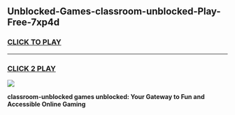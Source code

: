 
## Unblocked-Games-classroom-unblocked-Play-Free-7xp4d
<h3>
<a href="https://premium76.site?title=classroom-unblocked&ref=12A">CLICK TO PLAY</a></h3>
<hr>

<h3>
<a href="https://premium76.site?title=classroom-unblocked&ref=12A">CLICK 2 PLAY</a>
  
</h3>

<a href="https://premium76.site?title=classroom-unblocked&ref=12A"><img src="https://clearcache.store/games.png"></a>


**classroom-unblocked games unblocked: Your Gateway to Fun and Accessible Online Gaming**
